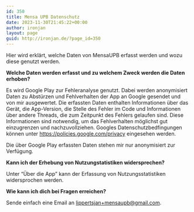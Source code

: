 ```yaml
---
id: 350
title: Mensa UPB Datenschutz
date: 2023-11-30T21:45:22+00:00
author: ironjan
layout: page
guid: http://ironjan.de/?page_id=350
---
```

Hier wird erklärt, welche Daten von MensaUPB erfasst werden und wozu diese genutzt werden.

**Welche Daten werden erfasst und zu welchem Zweck werden die Daten erhoben?**

Es wird Google Play zur Fehleranalyse genutzt. Dabei werden anonymisiert Daten 
zu Abstürzen und Fehlverhalten der App an Google gesendet und von mir ausgewertet. Die erfassten 
Daten enthalten Informationen über das Gerät, die App-Version, die Stelle des Fehler im Code und 
Informationen über andere Threads, die zum Zeitpunkt des Fehlers gelaufen sind. Diese Informationen
sind notwendig, um das Fehlverhalten möglichst gut einzugrenzen und nachzuvollziehen. Googles 
Datenschutzbedfingungen können unter https://policies.google.com/privacy eingesehen werden.

Die über Google Play erfassten Daten stehen mir nur anonymisiert zur Verfügung.

**Kann ich der Erhebung von Nutzungstatistiken widersprechen?**

Unter &#8220;Über die App&#8221; kann der Erfassung von Nutzungsstatistiken widersprochen werden.

**Wie kann ich dich bei Fragen erreichen?**

Sende einfach eine Email an [lippertsjan+mensaupb@gmail.com](mailto:lippertsjan+mensaupb@gmail.com "Email senden").
